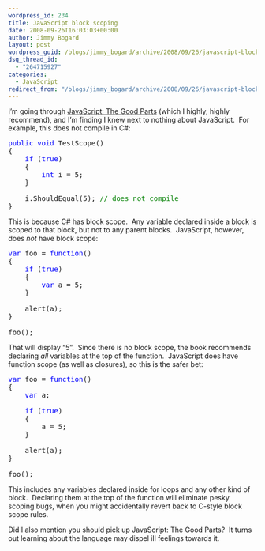 ```yaml
---
wordpress_id: 234
title: JavaScript block scoping
date: 2008-09-26T16:03:03+00:00
author: Jimmy Bogard
layout: post
wordpress_guid: /blogs/jimmy_bogard/archive/2008/09/26/javascript-block-scoping.aspx
dsq_thread_id:
  - "264715927"
categories:
  - JavaScript
redirect_from: "/blogs/jimmy_bogard/archive/2008/09/26/javascript-block-scoping.aspx/"
---
```

I&#8217;m going through [JavaScript: The Good Parts](http://www.amazon.com/JavaScript-Good-Parts-Douglas-Crockford/dp/0596517742) (which I highly, highly recommend), and I&#8217;m finding I knew next to nothing about JavaScript.&nbsp; For example, this does not compile in C#:

<pre><span style="color: blue">public void </span>TestScope()
{
    <span style="color: blue">if </span>(<span style="color: blue">true</span>) 
    {
        <span style="color: blue">int </span>i = 5;
    }

    i.ShouldEqual(5); <span style="color: green">// does not compile
</span>}
</pre>

[](http://11011.net/software/vspaste)

This is because C# has block scope.&nbsp; Any variable declared inside a block is scoped to that block, but not to any parent blocks.&nbsp; JavaScript, however, does _not_ have block scope:

<pre><span style="color: blue">var </span>foo = <span style="color: blue">function</span>()
{
    <span style="color: blue">if </span>(<span style="color: blue">true</span>)
    {
        <span style="color: blue">var </span>a = 5;
    }
    
    alert(a);
}

foo();</pre>

[](http://11011.net/software/vspaste)

That will display &#8220;5&#8221;.&nbsp; Since there is no block scope, the book recommends declaring _all_ variables at the top of the function.&nbsp; JavaScript does have function scope (as well as closures), so this is the safer bet:

<pre><span style="color: blue">var </span>foo = <span style="color: blue">function</span>()
{
    <span style="color: blue">var </span>a;
    
    <span style="color: blue">if </span>(<span style="color: blue">true</span>)
    {
        a = 5;
    }
    
    alert(a);
}

foo();</pre>

[](http://11011.net/software/vspaste)

This includes any variables declared inside for loops and any other kind of block.&nbsp; Declaring them at the top of the function will eliminate pesky scoping bugs, when you might accidentally revert back to C-style block scope rules.

Did I also mention you should pick up JavaScript: The Good Parts?&nbsp; It turns out learning about the language may dispel ill feelings towards it.